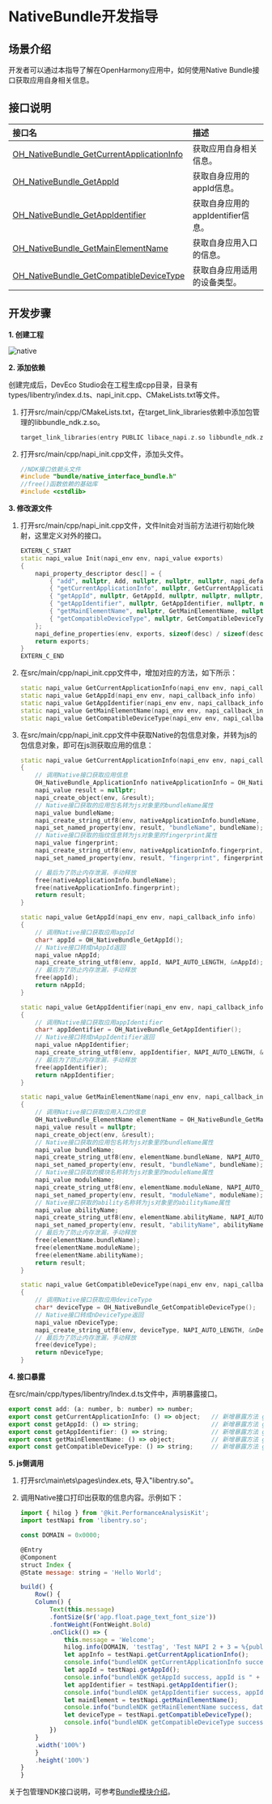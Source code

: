 # NativeBundle开发指导

## 场景介绍

开发者可以通过本指导了解在OpenHarmony应用中，如何使用Native Bundle接口获取应用自身相关信息。

## 接口说明

| 接口名                                                       | 描述                                     |
| :----------------------------------------------------------- | :--------------------------------------- |
| [OH_NativeBundle_GetCurrentApplicationInfo](../reference/apis-ability-kit/_bundle.md#oh_nativebundle_getcurrentapplicationinfo) | 获取应用自身相关信息。          |
| [OH_NativeBundle_GetAppId](../reference/apis-ability-kit/_bundle.md#oh_nativebundle_getappid) | 获取自身应用的appId信息。 |
| [OH_NativeBundle_GetAppIdentifier](../reference/apis-ability-kit/_bundle.md#oh_nativebundle_getappidentifier) | 获取自身应用的appIdentifier信息。 |
| [OH_NativeBundle_GetMainElementName](../reference/apis-ability-kit/_bundle.md#oh_nativebundle_getmainelementname) | 获取自身应用入口的信息。 |
| [OH_NativeBundle_GetCompatibleDeviceType](../reference/apis-ability-kit/_bundle.md#oh_nativebundle_getcompatibledevicetype) | 获取自身应用适用的设备类型。 |


## 开发步骤

**1. 创建工程**

![native](figures/rawfile1.png)


**2. 添加依赖**

创建完成后，DevEco Studio会在工程生成cpp目录，目录有types/libentry/index.d.ts、napi_init.cpp、CMakeLists.txt等文件。

1. 打开src/main/cpp/CMakeLists.txt，在target_link_libraries依赖中添加包管理的libbundle_ndk.z.so。

    ```c++
    target_link_libraries(entry PUBLIC libace_napi.z.so libbundle_ndk.z.so)
    ```

2. 打开src/main/cpp/napi_init.cpp文件，添加头文件。

    ```c++
    //NDK接口依赖头文件
    #include "bundle/native_interface_bundle.h"
    //free()函数依赖的基础库
    #include <cstdlib>
    ```

**3. 修改源文件**

1. 打开src/main/cpp/napi_init.cpp文件，文件Init会对当前方法进行初始化映射，这里定义对外的接口。

    ```c++
    EXTERN_C_START
    static napi_value Init(napi_env env, napi_value exports)
    {
        napi_property_descriptor desc[] = {
            { "add", nullptr, Add, nullptr, nullptr, nullptr, napi_default, nullptr },
            { "getCurrentApplicationInfo", nullptr, GetCurrentApplicationInfo, nullptr, nullptr, nullptr, napi_default, nullptr},   // 新增方法 getCurrentApplicationInfo
            { "getAppId", nullptr, GetAppId, nullptr, nullptr, nullptr, napi_default, nullptr},                                     // 新增方法 getAppId
            { "getAppIdentifier", nullptr, GetAppIdentifier, nullptr, nullptr, nullptr, napi_default, nullptr},                     // 新增方法 getAppIdentifier
            { "getMainElementName", nullptr, GetMainElementName, nullptr, nullptr, nullptr, napi_default, nullptr},                 // 新增方法 getMainElementName
            { "getCompatibleDeviceType", nullptr, GetCompatibleDeviceType, nullptr, nullptr, nullptr, napi_default, nullptr}        // 新增方法 getCompatibleDeviceType
        };
        napi_define_properties(env, exports, sizeof(desc) / sizeof(desc[0]), desc);
        return exports;
    }
    EXTERN_C_END
    ```

2. 在src/main/cpp/napi_init.cpp文件中，增加对应的方法，如下所示：

    ```c++
    static napi_value GetCurrentApplicationInfo(napi_env env, napi_callback_info info)
    static napi_value GetAppId(napi_env env, napi_callback_info info)
    static napi_value GetAppIdentifier(napi_env env, napi_callback_info info)
    static napi_value GetMainElementName(napi_env env, napi_callback_info info)
    static napi_value GetCompatibleDeviceType(napi_env env, napi_callback_info info)
    ```

3. 在src/main/cpp/napi_init.cpp文件中获取Native的包信息对象，并转为js的包信息对象，即可在js测获取应用的信息：

    ```c++
    static napi_value GetCurrentApplicationInfo(napi_env env, napi_callback_info info)
    {
        // 调用Native接口获取应用信息
        OH_NativeBundle_ApplicationInfo nativeApplicationInfo = OH_NativeBundle_GetCurrentApplicationInfo();
        napi_value result = nullptr;
        napi_create_object(env, &result);
        // Native接口获取的应用包名转为js对象里的bundleName属性
        napi_value bundleName;
        napi_create_string_utf8(env, nativeApplicationInfo.bundleName, NAPI_AUTO_LENGTH, &bundleName);
        napi_set_named_property(env, result, "bundleName", bundleName);
        // Native接口获取的指纹信息转为js对象里的fingerprint属性
        napi_value fingerprint;
        napi_create_string_utf8(env, nativeApplicationInfo.fingerprint, NAPI_AUTO_LENGTH, &fingerprint);
        napi_set_named_property(env, result, "fingerprint", fingerprint);

        // 最后为了防止内存泄漏，手动释放
        free(nativeApplicationInfo.bundleName);
        free(nativeApplicationInfo.fingerprint);
        return result;
    }

    static napi_value GetAppId(napi_env env, napi_callback_info info)
    {
        // 调用Native接口获取应用appId
        char* appId = OH_NativeBundle_GetAppId();
        // Native接口转成nAppId返回
        napi_value nAppId;
        napi_create_string_utf8(env, appId, NAPI_AUTO_LENGTH, &nAppId);
        // 最后为了防止内存泄漏，手动释放
        free(appId);
        return nAppId;
    }

    static napi_value GetAppIdentifier(napi_env env, napi_callback_info info)
    {
        // 调用Native接口获取应用appIdentifier
        char* appIdentifier = OH_NativeBundle_GetAppIdentifier();
        // Native接口转成nAppIdentifier返回
        napi_value nAppIdentifier;
        napi_create_string_utf8(env, appIdentifier, NAPI_AUTO_LENGTH, &nAppIdentifier);
        // 最后为了防止内存泄漏，手动释放
        free(appIdentifier);
        return nAppIdentifier;
    }

    static napi_value GetMainElementName(napi_env env, napi_callback_info info)
    {
        // 调用Native接口获取应用入口的信息
        OH_NativeBundle_ElementName elementName = OH_NativeBundle_GetMainElementName();
        napi_value result = nullptr;
        napi_create_object(env, &result);
        // Native接口获取的应用包名转为js对象里的bundleName属性
        napi_value bundleName;
        napi_create_string_utf8(env, elementName.bundleName, NAPI_AUTO_LENGTH, &bundleName);
        napi_set_named_property(env, result, "bundleName", bundleName);
        // Native接口获取的模块名称转为js对象里的moduleName属性
        napi_value moduleName;
        napi_create_string_utf8(env, elementName.moduleName, NAPI_AUTO_LENGTH, &moduleName);
        napi_set_named_property(env, result, "moduleName", moduleName);
        // Native接口获取的ability名称转为js对象里的abilityName属性
        napi_value abilityName;
        napi_create_string_utf8(env, elementName.abilityName, NAPI_AUTO_LENGTH, &abilityName);
        napi_set_named_property(env, result, "abilityName", abilityName);
        // 最后为了防止内存泄漏，手动释放
        free(elementName.bundleName);
        free(elementName.moduleName);
        free(elementName.abilityName);
        return result;
    }

    static napi_value GetCompatibleDeviceType(napi_env env, napi_callback_info info)
    {
        // 调用Native接口获取应用deviceType
        char* deviceType = OH_NativeBundle_GetCompatibleDeviceType();
        // Native接口转成nDeviceType返回
        napi_value nDeviceType;
        napi_create_string_utf8(env, deviceType, NAPI_AUTO_LENGTH, &nDeviceType);
        // 最后为了防止内存泄漏，手动释放
        free(deviceType);
        return nDeviceType;
    }
    ```

**4. 接口暴露**

在src/main/cpp/types/libentry/Index.d.ts文件中，声明暴露接口。

```js
export const add: (a: number, b: number) => number;
export const getCurrentApplicationInfo: () => object;   // 新增暴露方法 getCurrentApplicationInfo
export const getAppId: () => string;                    // 新增暴露方法 getAppId
export const getAppIdentifier: () => string;            // 新增暴露方法 getAppIdentifier
export const getMainElementName: () => object;          // 新增暴露方法 getMainElementName
export const getCompatibleDeviceType: () => string;     // 新增暴露方法 getCompatibleDeviceType
```

**5. js侧调用**

1. 打开src\main\ets\pages\index.ets, 导入"libentry.so"。


2. 调用Native接口打印出获取的信息内容。示例如下：

    ```js
    import { hilog } from '@kit.PerformanceAnalysisKit';
    import testNapi from 'libentry.so';

    const DOMAIN = 0x0000;

    @Entry
    @Component
    struct Index {
    @State message: string = 'Hello World';

    build() {
        Row() {
        Column() {
            Text(this.message)
            .fontSize($r('app.float.page_text_font_size'))
            .fontWeight(FontWeight.Bold)
            .onClick(() => {
                this.message = 'Welcome';
                hilog.info(DOMAIN, 'testTag', 'Test NAPI 2 + 3 = %{public}d', testNapi.add(2, 3));
                let appInfo = testNapi.getCurrentApplicationInfo();
                console.info("bundleNDK getCurrentApplicationInfo success, data is " + JSON.stringify(appInfo));
                let appId = testNapi.getAppId();
                console.info("bundleNDK getAppId success, appId is " + appId);
                let appIdentifier = testNapi.getAppIdentifier();
                console.info("bundleNDK getAppIdentifier success, appIdentifier is " + appIdentifier);
                let mainElement = testNapi.getMainElementName();
                console.info("bundleNDK getMainElementName success, data is " + JSON.stringify(mainElement));
                let deviceType = testNapi.getCompatibleDeviceType();
                console.info("bundleNDK getCompatibleDeviceType success, deviceType is " + deviceType);
            })
        }
        .width('100%')
        }
        .height('100%')
    }
    }
    ```

关于包管理NDK接口说明，可参考[Bundle模块介绍](../reference/apis-ability-kit/_bundle.md)。